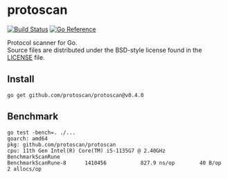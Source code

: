 # protoscan

[![Build Status](https://cloud.drone.io/api/badges/protoscan/protoscan/status.svg)](https://cloud.drone.io/protoscan/protoscan)
[![Go Reference](https://pkg.go.dev/badge/github.com/protoscan/protoscan.svg)](https://pkg.go.dev/github.com/protoscan/protoscan)

Protocol scanner for Go.  
Source files are distributed under the BSD-style license
found in the [LICENSE](./LICENSE) file.

## Install

    go get github.com/protoscan/protoscan@v0.4.0

## Benchmark

```
go test -bench=. ./...
goarch: amd64
pkg: github.com/protoscan/protoscan
cpu: 11th Gen Intel(R) Core(TM) i5-1135G7 @ 2.40GHz
BenchmarkScanRune
BenchmarkScanRune-8   	 1410456	       827.9 ns/op	      40 B/op	       2 allocs/op
```
